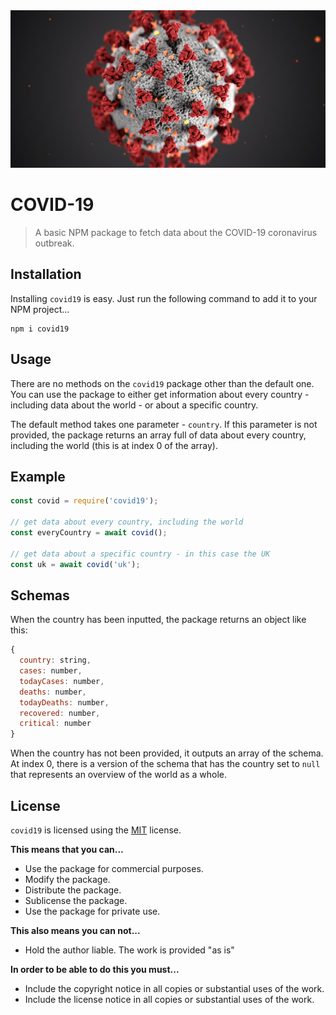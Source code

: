 <img src="coronavirus.jpg">

# COVID-19

> A basic NPM package to fetch data about the COVID-19 coronavirus outbreak.

## Installation

Installing `covid19` is easy. Just run the following command to add it to your NPM project...

```
npm i covid19
```

## Usage

There are no methods on the `covid19` package other than the default one. You can use the package to either get information about every country - including data about the world - or about a specific country.

The default method takes one parameter - `country`. If this parameter is not provided, the package returns an array full of data about every country, including the world (this is at index 0 of the array).

## Example

```js
const covid = require('covid19');

// get data about every country, including the world
const everyCountry = await covid();

// get data about a specific country - in this case the UK
const uk = await covid('uk');
```

## Schemas

When the country has been inputted, the package returns an object like this:

```js
{
  country: string,
  cases: number,
  todayCases: number,
  deaths: number,
  todayDeaths: number,
  recovered: number,
  critical: number
}
```

When the country has not been provided, it outputs an array of the schema. At index 0, there is a version of the schema that has the country set to `null` that represents an overview of the world as a whole.

## License

`covid19` is licensed using the [MIT](LICENSE) license.

**This means that you can...**

- Use the package for commercial purposes.
- Modify the package.
- Distribute the package.
- Sublicense the package.
- Use the package for private use.

**This also means you can not...**

- Hold the author liable. The work is provided "as is"

**In order to be able to do this you must...**

- Include the copyright notice in all copies or substantial uses of the work.
- Include the license notice in all copies or substantial uses of the work.
